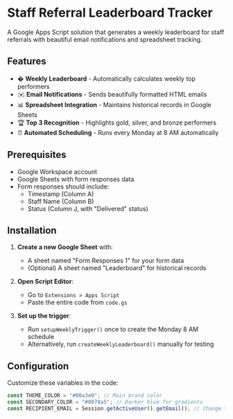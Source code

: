 # Staff Referral Leaderboard Tracker

A Google Apps Script solution that generates a weekly leaderboard for staff referrals with beautiful email notifications and spreadsheet tracking.

## Features

- � **Weekly Leaderboard** - Automatically calculates weekly top performers
- ✉️ **Email Notifications** - Sends beautifully formatted HTML emails
- 📊 **Spreadsheet Integration** - Maintains historical records in Google Sheets
- 🏆 **Top 3 Recognition** - Highlights gold, silver, and bronze performers
- ⏰ **Automated Scheduling** - Runs every Monday at 8 AM automatically

## Prerequisites

- Google Workspace account
- Google Sheets with form responses data
- Form responses should include:
  - Timestamp (Column A)
  - Staff Name (Column B)
  - Status (Column J, with "Delivered" status)

## Installation

1. **Create a new Google Sheet** with:
   - A sheet named "Form Responses 1" for your form data
   - (Optional) A sheet named "Leaderboard" for historical records

2. **Open Script Editor**:
   - Go to `Extensions > Apps Script`
   - Paste the entire code from `code.gs`

3. **Set up the trigger**:
   - Run `setupWeeklyTrigger()` once to create the Monday 8 AM schedule
   - Alternatively, run `createWeeklyLeaderboard()` manually for testing

## Configuration

Customize these variables in the code:

```javascript
const THEME_COLOR = "#00a3e0"; // Main brand color
const SECONDARY_COLOR = "#0078a5"; // Darker blue for gradients
const RECIPIENT_EMAIL = Session.getActiveUser().getEmail(); // Change to distribution list if needed
